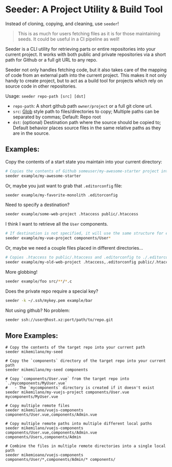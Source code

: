 Seeder: A Project Utility & Build Tool
======================================

Instead of cloning, copying, and cleaning, use `seeder`!

> This is as much for users fetching files as it is for those maintaining seeds. It could be useful in a CI pipeline as well!

Seeder is a CLI utility for retrieving parts or entire repositories into your current project. 
It works with both public and private repositories via a short path for Github or a full git URL to any repo.

Seeder not only handles fetching code, but it also takes care of the mapping of code from an external path into the
current project. This makes it not only handy to create project, but to act as a build tool for projects which rely on 
source code in other repositories.

Usage: `seeder repo-path [src] [dst]`
- `repo-path`: A short github path `owner/project` or a full git clone url.
- `src`: [Glob](https://en.wikipedia.org/wiki/Glob_%28programming%29) style path to files/directories to copy; 
Multiple paths can be separated by commas; Default: Repo root
- `dst`: (optional) Destination path where the source should be copied to; Default behavior places source files in the
same relative paths as they are in the source.

## Examples:

Copy the contents of a start state you maintain into your current directory:
```bash
# Copies the contents of Github someuser/my-awesome-starter project into your current directory.
seeder example/my-awesome-starter
```

Or, maybe you just want to grab that `.editorconfig` file:
```bash
seeder example/my-favorite-monolith .editorconfig
```

Need to specify a destination?
```bash
seeder example/some-web-project .htaccess public/.htaccess
```

I think I want to retrieve all the `User` components.
```bash
# If destination is not specified, it will use the same structure for each file.
seeder example/my-vue-project components/User*
```

Or, maybe we need a couple files placed in different directories...
```bash
# Copies .htaccess to public/.htaccess and .editorconfig to ./.editorconfig
seeder example/my-old-web-project .htaccess,.editorconfig public/.htaccess,.editorconfig
```

More globbing!
```bash
seeder example/foo src/**/*.c
```

Does the private repo require a special key?
```bash
seeder -k ~/.ssh/mykey.pem example/bar
```

Not using github? No problem:
```bash
seeder ssh://user@host.xz:port/path/to/repo.git
```


## More Examples:
```
# Copy the contents of the target repo into your current path
seeder mikemilano/my-seed

# Copy the `components` directory of the target repo into your current path
seeder mikemilano/my-seed components

# Copy `components/User.vue` from the target repo into `./mycomponents/MyUser.vue`
#   - The `mycomponents` directory is created if it doesn't exist
seeder mikemilano/my-vuejs-project components/User.vue mycomponents/MyUser.vue

# Copy multiple remote files
seeder mikemilano/vuejs-components components/User.vue,components/Admin.vue

# Copy multiple remote paths into multiple different local paths
seeder mikemilano/vuejs-components components/User.vue,components/Admin.vue components/Users,components/Admin

# Combine the files in multiple remote directories into a single local path
seeder mikemioano/vuejs-components components/User/*,components/Admin/* components/
```
